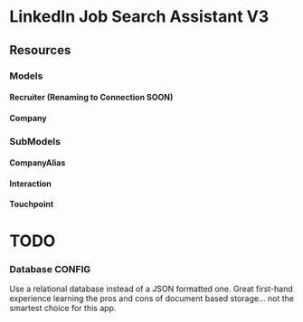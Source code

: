 # LinkedIn Job Search Assistant V3

## Resources

### Models

#### Recruiter (Renaming to Connection SOON)

#### Company

### SubModels

#### CompanyAlias

#### Interaction

#### Touchpoint

# TODO

### Database CONFIG
Use a relational database instead of a JSON formatted one.
Great first-hand experience learning the pros and cons of document based storage... not the smartest choice for this app.
